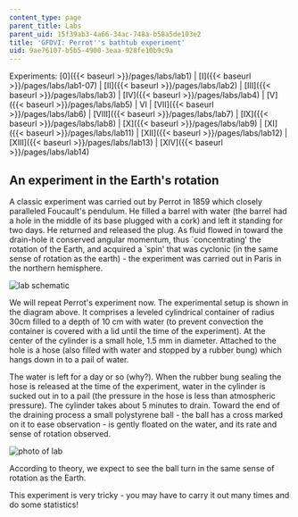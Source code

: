 ```yaml
---
content_type: page
parent_title: Labs
parent_uid: 15f39ab3-4a66-34ac-748a-b58a5de103e2
title: 'GFDVI: Perrot''s bathtub experiment'
uid: 9ae76107-b5b5-4900-3eaa-928fe10b9c9a
---
```


Experiments: [0]({{< baseurl >}}/pages/labs/lab1) | [I]({{< baseurl >}}/pages/labs/lab1-07) | [II]({{< baseurl >}}/pages/labs/lab2) | [III]({{< baseurl >}}/pages/labs/lab3) | [IV]({{< baseurl >}}/pages/labs/lab4) | [V]({{< baseurl >}}/pages/labs/lab5) | VI | [VII]({{< baseurl >}}/pages/labs/lab6) | [VIII]({{< baseurl >}}/pages/labs/lab7) | [IX]({{< baseurl >}}/pages/labs/lab8) | [X]({{< baseurl >}}/pages/labs/lab9) | [XI]({{< baseurl >}}/pages/labs/lab11) | [XII]({{< baseurl >}}/pages/labs/lab12) | [XIII]({{< baseurl >}}/pages/labs/lab13) | [XIV]({{< baseurl >}}/pages/labs/lab14)

An experiment in the Earth's rotation
-------------------------------------

A classic experiment was carried out by Perrot in 1859 which closely paralleled Foucault's pendulum. He filled a barrel with water (the barrel had a hole in the middle of its base plugged with a cork) and left it standing for two days. He returned and released the plug. As fluid flowed in toward the drain-hole it conserved angular momentum, thus &grave;concentrating' the rotation of the Earth, and acquired a &grave;spin' that was cyclonic (in the same sense of rotation as the earth) - the experiment was carried out in Paris in the northern hemisphere.

![lab schematic](/courses/earth-atmospheric-and-planetary-sciences/12-003-atmosphere-ocean-and-climate-dynamics-fall-2008/labs/bathtub.jpg)

We will repeat Perrot's experiment now. The experimental setup is shown in the diagram above. It comprises a leveled cylindrical container of radius 30cm filled to a depth of 10 cm with water (to prevent convection the container is covered with a lid until the time of the experiment). At the center of the cylinder is a small hole, 1.5 mm in diameter. Attached to the hole is a hose (also filled with water and stopped by a rubber bung) which hangs down in to a pail of water.

The water is left for a day or so (why?). When the rubber bung sealing the hose is released at the time of the experiment, water in the cylinder is sucked out in to a pail (the pressure in the hose is less than atmospheric pressure). The cylinder takes about 5 minutes to drain. Toward the end of the draining process a small polystyrene ball - the ball has a cross marked on it to ease observation - is gently floated on the water, and its rate and sense of rotation observed.

![photo of lab ](/courses/earth-atmospheric-and-planetary-sciences/12-003-atmosphere-ocean-and-climate-dynamics-fall-2008/labs/MVC001F2.jpg)

According to theory, we expect to see the ball turn in the same sense of rotation as the Earth.

This experiment is very tricky - you may have to carry it out many times and do some statistics!